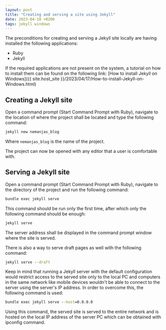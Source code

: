 ```yaml
---
layout: post
title: "Creating and serving a site using Jekyll"
date: 2023-04-18 +0200
tags: jekyll windows
---
```


The preconditions for creating and serving a Jekyll site locally are having installed the following applications:
- Ruby
- Jekyll

If the required applications are not present on the system, a tutorial on how to install them can be found on the following link:
[How to install Jekyll on Windows]({{ site.host_site }}/2023/04/17/How-to-install-Jekyll-on-Windows.html)

## Creating a Jekyll site
Open a command prompt (Start Command Prompt with Ruby), navigate to the location of where the project shall be located and type the following command:
```cmd
jekyll new nemanjas_blog
```
Where `nemanjas_blog` is the name of the project.

The project can now be opened with any editor that a user is comfortable with.

## Serving a Jekyll site
Open a command prompt (Start Command Prompt with Ruby), navigate to the directory of the project and run the following command:
```cmd
bundle exec jekyll serve
```
This command should be run only the first time, after which only the following command should be enough:
```cmd
jekyll serve
```
The server address shall be displayed in the command prompt window where the site is served.

There is also a way to serve draft pages as well with the following command:
```cmd
jekyll serve --draft
```

Keep in mind that running a Jekyll server with the default configuration would restrict access to the served site only to the local PC and computers in the same network like mobile devices wouldn't be able to connect to the server using the server's IP address. In order to overcome this, the following command is used:
```cmd
bundle exec jekyll serve --host=0.0.0.0
```
Using this command, the served site is served to the entire network and is hosted on the local IP address of the server PC which can be obtained with ipconfig command. 